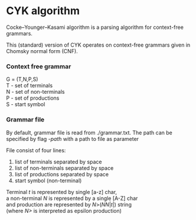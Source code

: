 # CYK algorithm

Cocke–Younger–Kasami algorithm is a parsing algorithm
for context-free grammars.

This (standard) version of CYK operates on
context-free grammars given in Chomsky normal form (CNF).

### Context free grammar

G = (T,N,P,S) \
T - set of terminals \
N - set of non-terminals \
P - set of productions \
S - start symbol

### Grammar file

By default, grammar file is read from ./grammar.txt.
The path can be specified by flag  _-path_ with a path to file as parameter

File consist of four lines:
 
1. list of terminals separated by space
2. list of non-terminals separated by space
3. list of productions separated by space
4. start symbol (non-terminal)

Terminal _t_ is represented by single [a-z] char, \
a non-terminal _N_ is represented by a single [A-Z] char \
and production are represented by _N_>(_NN_|_t_|) string \
(where _N>_ is interpreted as epsilon production)